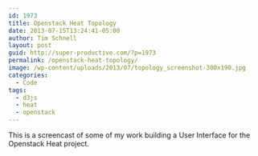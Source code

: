```yaml
---
id: 1973
title: Openstack Heat Topology
date: 2013-07-15T13:24:41-05:00
author: Tim Schnell
layout: post
guid: http://super-productive.com/?p=1973
permalink: /openstack-heat-topology/
image: /wp-content/uploads/2013/07/topology_screenshot-300x190.jpg
categories:
  - Code
tags:
  - d3js
  - heat
  - openstack
---
```

<p style="text-align: center;">
</p>

This is a screencast of some of my work building a User Interface for the Openstack Heat project.